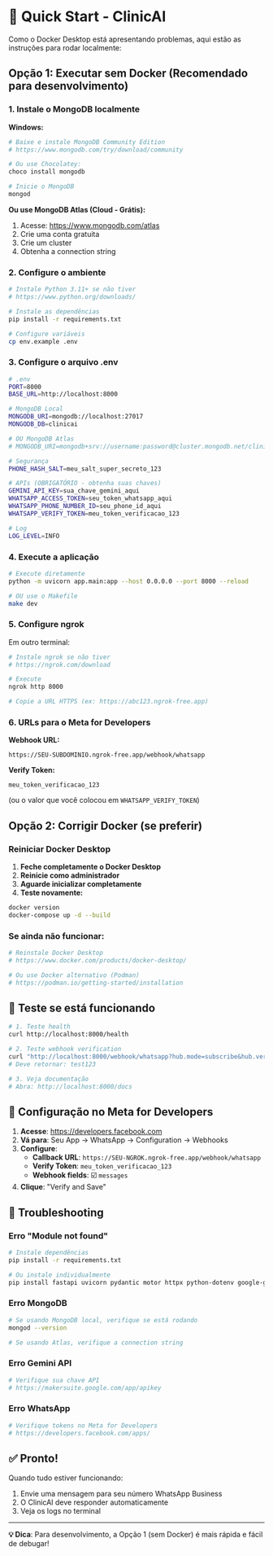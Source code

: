 # 🚀 Quick Start - ClinicAI

Como o Docker Desktop está apresentando problemas, aqui estão as instruções para rodar localmente:

## Opção 1: Executar sem Docker (Recomendado para desenvolvimento)

### 1. Instale o MongoDB localmente

**Windows:**
```bash
# Baixe e instale MongoDB Community Edition
# https://www.mongodb.com/try/download/community

# Ou use Chocolatey:
choco install mongodb

# Inicie o MongoDB
mongod
```

**Ou use MongoDB Atlas (Cloud - Grátis):**
1. Acesse: https://www.mongodb.com/atlas
2. Crie uma conta gratuita
3. Crie um cluster
4. Obtenha a connection string

### 2. Configure o ambiente

```bash
# Instale Python 3.11+ se não tiver
# https://www.python.org/downloads/

# Instale as dependências
pip install -r requirements.txt

# Configure variáveis
cp env.example .env
```

### 3. Configure o arquivo .env

```bash
# .env
PORT=8000
BASE_URL=http://localhost:8000

# MongoDB Local
MONGODB_URI=mongodb://localhost:27017
MONGODB_DB=clinicai

# OU MongoDB Atlas
# MONGODB_URI=mongodb+srv://username:password@cluster.mongodb.net/clinicai?retryWrites=true&w=majority

# Segurança
PHONE_HASH_SALT=meu_salt_super_secreto_123

# APIs (OBRIGATÓRIO - obtenha suas chaves)
GEMINI_API_KEY=sua_chave_gemini_aqui
WHATSAPP_ACCESS_TOKEN=seu_token_whatsapp_aqui  
WHATSAPP_PHONE_NUMBER_ID=seu_phone_id_aqui
WHATSAPP_VERIFY_TOKEN=meu_token_verificacao_123

# Log
LOG_LEVEL=INFO
```

### 4. Execute a aplicação

```bash
# Execute diretamente
python -m uvicorn app.main:app --host 0.0.0.0 --port 8000 --reload

# OU use o Makefile
make dev
```

### 5. Configure ngrok

Em outro terminal:
```bash
# Instale ngrok se não tiver
# https://ngrok.com/download

# Execute
ngrok http 8000

# Copie a URL HTTPS (ex: https://abc123.ngrok-free.app)
```

### 6. URLs para o Meta for Developers

**Webhook URL:**
```
https://SEU-SUBDOMINIO.ngrok-free.app/webhook/whatsapp
```

**Verify Token:**
```
meu_token_verificacao_123
```
(ou o valor que você colocou em `WHATSAPP_VERIFY_TOKEN`)

## Opção 2: Corrigir Docker (se preferir)

### Reiniciar Docker Desktop

1. **Feche completamente o Docker Desktop**
2. **Reinicie como administrador**
3. **Aguarde inicializar completamente**
4. **Teste novamente:**

```bash
docker version
docker-compose up -d --build
```

### Se ainda não funcionar:

```bash
# Reinstale Docker Desktop
# https://www.docker.com/products/docker-desktop/

# Ou use Docker alternativo (Podman)
# https://podman.io/getting-started/installation
```

## 🧪 Teste se está funcionando

```bash
# 1. Teste health
curl http://localhost:8000/health

# 2. Teste webhook verification
curl "http://localhost:8000/webhook/whatsapp?hub.mode=subscribe&hub.verify_token=meu_token_verificacao_123&hub.challenge=test123"
# Deve retornar: test123

# 3. Veja documentação
# Abra: http://localhost:8000/docs
```

## 📱 Configuração no Meta for Developers

1. **Acesse**: https://developers.facebook.com
2. **Vá para**: Seu App → WhatsApp → Configuration → Webhooks
3. **Configure**:
   - **Callback URL**: `https://SEU-NGROK.ngrok-free.app/webhook/whatsapp`
   - **Verify Token**: `meu_token_verificacao_123`
   - **Webhook fields**: ☑️ `messages`
4. **Clique**: "Verify and Save"

## 🔧 Troubleshooting

### Erro "Module not found"
```bash
# Instale dependências
pip install -r requirements.txt

# Ou instale individualmente
pip install fastapi uvicorn pydantic motor httpx python-dotenv google-generativeai langgraph bcrypt
```

### Erro MongoDB
```bash
# Se usando MongoDB local, verifique se está rodando
mongod --version

# Se usando Atlas, verifique a connection string
```

### Erro Gemini API
```bash
# Verifique sua chave API
# https://makersuite.google.com/app/apikey
```

### Erro WhatsApp
```bash
# Verifique tokens no Meta for Developers
# https://developers.facebook.com/apps/
```

## ✅ Pronto!

Quando tudo estiver funcionando:
1. Envie uma mensagem para seu número WhatsApp Business
2. O ClinicAI deve responder automaticamente
3. Veja os logs no terminal

---

**💡 Dica**: Para desenvolvimento, a Opção 1 (sem Docker) é mais rápida e fácil de debugar!
